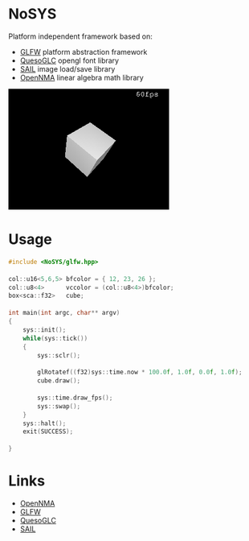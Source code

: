 # NoSYS

Platform independent framework based on:

- [GLFW] platform abstraction framework
- [QuesoGLC] opengl font library
- [SAIL] image load/save library
- [OpenNMA] linear algebra math library

![screenshot](assets/images/screenshot.png "screenshot")

# Usage

```c++
#include <NoSYS/glfw.hpp>

col::u16<5,6,5> bfcolor = { 12, 23, 26 };
col::u8<4>      vccolor = (col::u8<4>)bfcolor;
box<sca::f32>   cube;

int main(int argc, char** argv)
{
    sys::init();
    while(sys::tick())
    {
        sys::sclr();

        glRotatef((f32)sys::time.now * 100.0f, 1.0f, 0.0f, 1.0f);
        cube.draw();

        sys::time.draw_fps();
        sys::swap();
    }
    sys::halt();
    exit(SUCCESS);

}
```

# Links
- [OpenNMA]
- [GLFW]
- [QuesoGLC]
- [SAIL]

[OpenNMA]: https://codeberg.org/forcemaster/OpenNMA
[GLFW]: https://github.com/glfw/glfw
[QuesoGLC]: https://sourceforge.net/projects/quesoglc/
[SAIL]: https://github.com/HappySeaFox/sail
